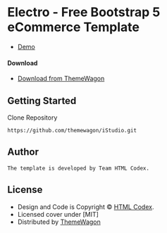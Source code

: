 # Electro - Free Bootstrap 5 eCommerce Template 

- [Demo](https://themewagon.github.io/iStudio/)

#### Download

- [Download from ThemeWagon](https://themewagon.com/themes/istudio/)

## Getting Started

Clone Repository

```
https://github.com/themewagon/iStudio.git
```

## Author

```
The template is developed by Team HTML Codex.
```

## License

- Design and Code is Copyright &copy; [HTML Codex](https://htmlcodex.com/).
- Licensed cover under [MIT]
- Distributed by [ThemeWagon](https://themewagon.com)

